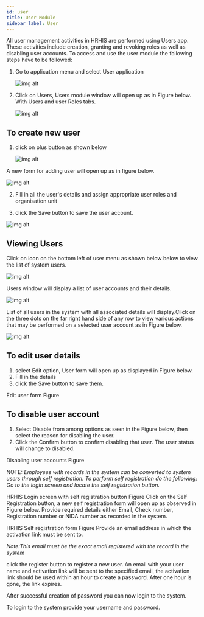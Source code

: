 ```yaml
---
id: user
title: User Module
sidebar_label: User
---
```


All user management activities in HRHIS are performed using Users app. These activities include creation, granting and revoking roles as well as disabling user accounts. To access and use the user module the following steps have to be followed:

1.  Go to application menu and select User application

    ![img alt](/img/selectuser.png)

2.  Click on Users, Users module window will open up as in Figure below. With Users and user Roles tabs.

    ![img alt](/img/UserPage.png)

## To create new user

1. click on plus button as shown below

   ![img alt](/img/CreatingUser.png)

A new form for adding user will open up as in
figure below.

![img alt](/img/NewUserForm.png)

2. Fill in all the user's details and assign appropriate user roles and organisation unit

3. click the Save button to save the user account.

![img alt](/img/SavingUser.png)

## Viewing Users

Click on icon on the bottom left of user menu as shown below below to view the list of system users.

![img alt](/img/ViewingUsers.png)

Users window will display a list of user accounts and their details.

![img alt](/img/UserList.png)

List of all users in the system with all associated details will display.Click on the three dots on the far right hand side of any row to view various actions that may be performed on a selected user account as in Figure below.

![img alt](/img/UserSubMenus.png)

## To edit user details

1.  select Edit option, User form will open up as displayed in Figure below.
2.  Fill in the details
3.  click the Save button to save them.

Edit user form Figure

## To disable user account

1.  Select Disable from among options as seen in the Figure below, then select the reason for disabling the user.
2.  Click the Confirm button to confirm disabling that user. The user status will change to disabled.

Disabling user accounts Figure

NOTE: _Employees with records in the system can be converted to system users through self registration. To perform self registration do the following:
Go to the login screen and locate the self registration button._

HRHIS Login screen with self registration button Figure
Click on the Self Registration button, a new self registration form will open up as observed in Figure below.
Provide required details either Email, Check number, Registration number or NIDA number as recorded in the system.

HRHIS Self registration form Figure
Provide an email address in which the activation link must be sent to.

_Note:This email must be the exact email registered with the record in the system_

click the register button to register a new user.
An email with your user name and activation link will be sent to the specified email, the activation link should be used within an hour to create a password. After one hour is gone, the link expires.

After successful creation of password you can now login to the system.

To login to the system provide your username and password.
